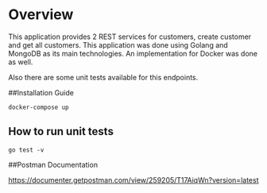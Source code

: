 # Overview

This application provides 2 REST services for customers, create customer and get all customers. This application was done using Golang and 
MongoDB as its main technologies. An implementation for Docker was done as well. 

Also there are some unit tests available for this endpoints.

##Installation Guide

```
docker-compose up
```

## How to run unit tests
```
go test -v
```
##Postman Documentation

https://documenter.getpostman.com/view/259205/T17AiqWn?version=latest